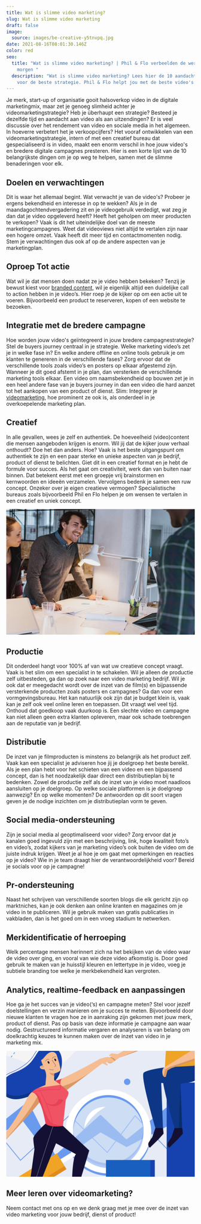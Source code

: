```yaml
---
title: Wat is slimme video marketing?
slug: Wat is slimme video marketing
draft: false
image:
  source: images/be-creative-y5tnvpq.jpg
date: 2021-08-16T08:01:30.146Z
color: red
seo:
  title: "Wat is slimme video marketing? | Phil & Flo verbeelden de wereld van
    morgen "
  description: "Wat is slimme video marketing? Lees hier de 10 aandachtspunten
    voor de beste strategie. Phil & Flo helpt jou met de beste video's. "
---
```

Je merk, start-up of organisatie gooit halsoverkop video in de digitale marketingmix, maar zet je genoeg slimheid achter je videomarketingstrategie? Heb je überhaupt een strategie? Besteed je dezelfde tijd en aandacht aan video als aan uitzendingen? Er is veel discussie over het rendement van video en sociale media in het algemeen. In hoeverre verbetert het je verkoopcijfers? Het vooraf ontwikkelen van een videomarketingstrategie, intern of met een creatief bureau dat gespecialiseerd is in video, maakt een enorm verschil in hoe jouw video's en bredere digitale campagnes presteren. Hier is een korte lijst van de 10 belangrijkste dingen om je op weg te helpen, samen met de slimme benaderingen voor elk.

## Doelen en verwachtingen

Dit is waar het allemaal begint. Wat verwacht je van de video's? Probeer je ergens bekendheid en interesse in op te wekken? Als je in de maandagochtendvergadering zit en je videogebruik verdedigt, wat zeg je dan dat je video opgeleverd heeft? Heeft het geholpen om meer producten te verkopen? Vaak is dit het uiteindelijke doel van de meeste marketingcampagnes. Weet dat videoviews niet altijd te vertalen zijn naar een hogere omzet. Vaak heeft dit meer tijd en contactmomenten nodig. Stem je verwachtingen dus ook af op de andere aspecten van je marketingplan.

## Oproep Tot actie

Wat wil je dat mensen doen nadat ze je video hebben bekeken? Tenzij je bewust kiest voor [branded content](https://www.philenflo.nl/blog/wat-is-branded-content/), wil je eigenlijk altijd een duidelijke call to action hebben in je video’s. Hier roep je de kijker op om een actie uit te voeren. Bijvoorbeeld een product te reserveren, kopen of een website te bezoeken.

## Integratie met de bredere campagne

Hoe worden jouw video's geïntegreerd in jouw bredere campagnestrategie? Stel de buyers journey centraal in je strategie. Welke marketing video’s zet je in welke fase in? En welke andere offline en online tools gebruik je om klanten te genereren in de verschillende fases? Zorg ervoor dat de verschillende tools zoals video’s en posters op elkaar afgestemd zijn. Wanneer je dit goed afstemt in je plan, dan versterken de verschillende marketing tools elkaar. Een video om naamsbekendheid op bouwen zet je in een heel andere fase van je buyers journey in dan een video die hard aanzet tot het aankopen van een product of dienst.
Slim: Integreer je [videomarketing](https://www.philenflo.nl/oplossingen/videomarketing/), hoe prominent ze ook is, als onderdeel in je overkoepelende marketing plan.

## Creatief

In alle gevallen, wees je zelf en authentiek. De hoeveelheid (video)content die mensen aangeboden krijgen is enorm. Wil jij dat de kijker jouw verhaal onthoudt? Doe het dan anders. Hoe? Vaak is het beste uitgangspunt om authentiek te zijn en een paar sterke en unieke aspecten van je bedrijf, product of dienst te belichten. Giet dit in een creatief format en je hebt de formule voor succes. Als het gaat om creativiteit, werk dan van buiten naar binnen. Dat betekent eerst met een groepje vrij brainstormen en kernwoorden en ideeën verzamelen. Vervolgens bedenk je samen een ruw concept. Onzeker over je eigen creatieve vermogen? Specialistische bureaus zoals bijvoorbeeld Phil en Flo helpen je om wensen te vertalen in een creatief en uniek concept.

![Creatieve video content](images/creatieve-video-marketing.jpg)

## Productie

Dit onderdeel hangt voor 100% af van wat uw creatieve concept vraagt. Vaak is het slim om een specialist in te schakelen. Wil je alleen de productie zelf uitbesteden, ga dan op zoek naar een video marketing bedrijf. Wil je ook dat er meegedacht wordt over de inzet van de film(s) en bijpassende versterkende producten zoals posters en campagnes? Ga dan voor een vormgevingsbureau. Het kan natuurlijk ook zijn dat je budget klein is, vaak kan je zelf ook veel online leren en toepassen. Dit vraagt wel veel tijd. Onthoud dat goedkoop vaak duurkoop is. Een slechte video en campagne kan niet alleen geen extra klanten opleveren, maar ook schade toebrengen aan de reputatie van je bedrijf.

## Distributie

De inzet van je filmproducten is minstens zo belangrijk als het product zelf. Vaak kan een specialist je adviseren hoe jij je doelgroep het beste bereikt. Als je een plan hebt voor het schieten van een video en een bijpassend concept, dan is het noodzakelijk daar direct een distributieplan bij te bedenken. Zowel de productie zelf als de inzet van je video moet naadloos aansluiten op je doelgroep. Op welke sociale platformen is je doelgroep aanwezig? En op welke momenten? De antwoorden op dit soort vragen geven je de nodige inzichten om je distributieplan vorm te geven.

## Social media-ondersteuning

Zijn je social media al geoptimaliseerd voor video? Zorg ervoor dat je kanalen goed ingevuld zijn met een beschrijving, link, hoge kwaliteit foto’s en video’s, zodat kijkers van je marketing video’s ook buiten de video om de juiste indruk krijgen. Weet je al hoe je om gaat met opmerkingen en reacties op je video? Wie in je team draagt hier de verantwoordelijkheid voor? Bereid je socials voor op je campagne!

## Pr-ondersteuning

Naast het schrijven van verschillende soorten blogs die elk gericht zijn op marktniches, kan je ook denken aan online kranten en magazines om je video in te publiceren. Wil je gebruik maken van gratis publicaties in vakbladen, dan is het goed om in een vroeg stadium te netwerken.

## Merkidentificatie of herroeping

Welk percentage mensen herinnert zich na het bekijken van de video waar de video over ging, en vooral van wie deze video afkomstig is. Door goed gebruik te maken van je huisstijl kleuren en lettertype in je video, voeg je subtiele branding toe welke je merkbekendheid kan vergroten.

## Analytics, realtime-feedback en aanpassingen

Hoe ga je het succes van je video(‘s) en campagne meten? Stel voor jezelf doelstellingen en verzin manieren om je succes te meten. Bijvoorbeeld door nieuwe klanten te vragen hoe ze in aanraking zijn gekomen met jouw merk, product of dienst. Pas op basis van deze informatie je campagne aan waar nodig. Gestructureerd informatie vergaren en analyseren is van belang om doelkrachtig keuzes te kunnen maken over de inzet van video in je marketing mix.

![data gestuurde marketing](images/creatieve-marketing-blog.jpg)

## Meer leren over videomarketing?

Neem contact met ons op en we denk graag met je mee over de inzet van video marketing voor jouw bedrijf, dienst of product!